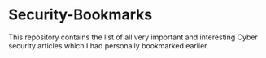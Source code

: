 # Security-Bookmarks
This repository contains the list of all very important and interesting Cyber security articles which I had personally bookmarked earlier.
